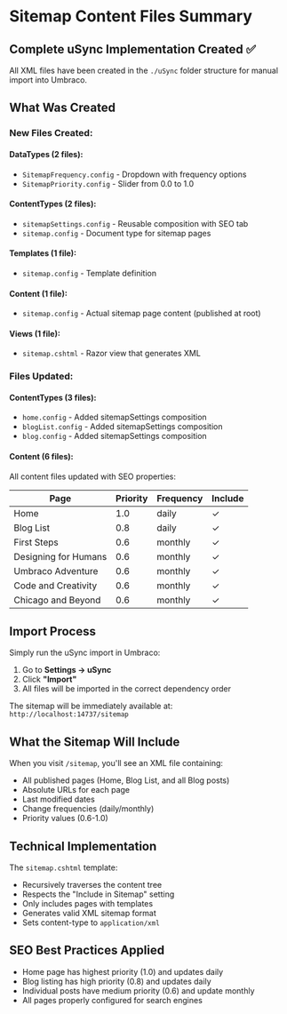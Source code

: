 # Sitemap Content Files Summary

## Complete uSync Implementation Created ✅

All XML files have been created in the `./uSync` folder structure for manual import into Umbraco.

## What Was Created

### New Files Created:

#### DataTypes (2 files):
- `SitemapFrequency.config` - Dropdown with frequency options
- `SitemapPriority.config` - Slider from 0.0 to 1.0

#### ContentTypes (2 files):
- `sitemapSettings.config` - Reusable composition with SEO tab
- `sitemap.config` - Document type for sitemap pages

#### Templates (1 file):
- `sitemap.config` - Template definition

#### Content (1 file):
- `sitemap.config` - Actual sitemap page content (published at root)

#### Views (1 file):
- `sitemap.cshtml` - Razor view that generates XML

### Files Updated:

#### ContentTypes (3 files):
- `home.config` - Added sitemapSettings composition
- `blogList.config` - Added sitemapSettings composition  
- `blog.config` - Added sitemapSettings composition

#### Content (6 files):
All content files updated with SEO properties:

| Page | Priority | Frequency | Include |
|------|----------|-----------|---------|
| Home | 1.0 | daily | ✓ |
| Blog List | 0.8 | daily | ✓ |
| First Steps | 0.6 | monthly | ✓ |
| Designing for Humans | 0.6 | monthly | ✓ |
| Umbraco Adventure | 0.6 | monthly | ✓ |
| Code and Creativity | 0.6 | monthly | ✓ |
| Chicago and Beyond | 0.6 | monthly | ✓ |

## Import Process

Simply run the uSync import in Umbraco:
1. Go to **Settings → uSync**
2. Click **"Import"**
3. All files will be imported in the correct dependency order

The sitemap will be immediately available at: `http://localhost:14737/sitemap`

## What the Sitemap Will Include

When you visit `/sitemap`, you'll see an XML file containing:
- All published pages (Home, Blog List, and all Blog posts)
- Absolute URLs for each page
- Last modified dates
- Change frequencies (daily/monthly)
- Priority values (0.6-1.0)

## Technical Implementation

The `sitemap.cshtml` template:
- Recursively traverses the content tree
- Respects the "Include in Sitemap" setting
- Only includes pages with templates
- Generates valid XML sitemap format
- Sets content-type to `application/xml`

## SEO Best Practices Applied

- Home page has highest priority (1.0) and updates daily
- Blog listing has high priority (0.8) and updates daily
- Individual posts have medium priority (0.6) and update monthly
- All pages properly configured for search engines
